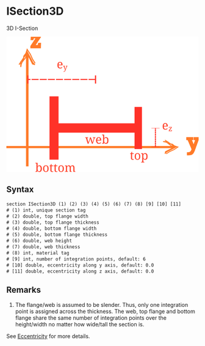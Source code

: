 # ISection3D

3D I-Section

![arrangement](PIC/ISection.svg)

## Syntax

```
section ISection3D (1) (2) (3) (4) (5) (6) (7) (8) [9] [10] [11]
# (1) int, unique section tag
# (2) double, top flange width
# (3) double, top flange thickness
# (4) double, bottom flange width
# (5) double, bottom flange thickness
# (6) double, web height
# (7) double, web thickness
# (8) int, material tag
# [9] int, number of integration points, default: 6
# [10] double, eccentricity along y axis, default: 0.0
# [11] double, eccentricity along z axis, default: 0.0
```

## Remarks

1. The flange/web is assumed to be slender. Thus, only one integration point is assigned across the thickness. The web,
   top flange and bottom flange share the same number of integration points over the height/width no matter how
   wide/tall the section is.

See [Eccentricity](../Eccentricity.md) for more details.
